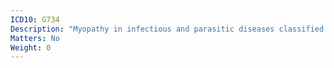 ```yaml
---
ICD10: G734
Description: "Myopathy in infectious and parasitic diseases classified elsewhere"
Matters: No
Weight: 0
---
```


